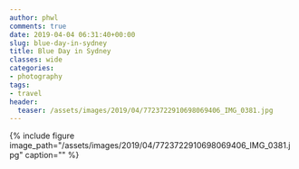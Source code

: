```yaml
---
author: phwl
comments: true
date: 2019-04-04 06:31:40+00:00
slug: blue-day-in-sydney
title: Blue Day in Sydney
classes: wide
categories:
- photography
tags:
- travel
header:
  teaser: /assets/images/2019/04/7723722910698069406_IMG_0381.jpg
---
```



{% include figure image_path="/assets/images/2019/04/7723722910698069406_IMG_0381.jpg" caption="" %}

